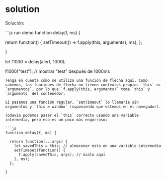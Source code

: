 # solution

Solución:

\`\`\`js run demo function delay\(f, ms\) {

return function\(\) { setTimeout\(\(\) =&gt; f.apply\(this, arguments\), ms\); };

}

let f1000 = delay\(alert, 1000\);

f1000\("test"\); // mostrar "test" después de 1000ms

```text
Tenga en cuenta cómo se utiliza una función de flecha aquí. Como sabemos, las funciones de flecha no tienen contextos propios `this` ni `argumentos`, por lo que `f.apply(this, arguments)` toma `this` y `arguments` del contenedor.

Si pasamos una función regular, `setTimeout` lo llamaría sin argumentos y `this = window` (suponiendo que estemos en el navegador).

Todavía podemos pasar el `this` correcto usando una variable intermedia, pero eso es un poco más engorroso:

```js
function delay(f, ms) {

  return function(...args) {
    let savedThis = this; // almacenar esto en una variable intermedia
    setTimeout(function() {
      f.apply(savedThis, args); // úsalo aquí
    }, ms);
  };

}
```

